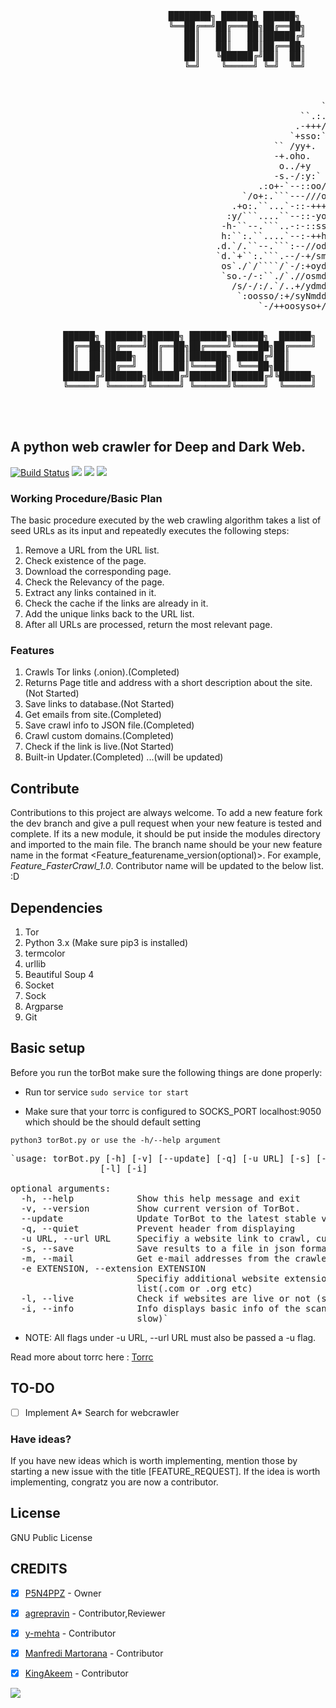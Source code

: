  <pre>
    

                              ████████╗ ██████╗ ██████╗     ██████╗  ██████╗ ████████╗ 
                              ╚══██╔══╝██╔═══██╗██╔══██╗    ██╔══██╗██╔═████╗╚══██╔══╝ 
                                 ██║   ██║   ██║██████╔╝    ██████╔╝██║██╔██║   ██║ 
                                 ██║   ██║   ██║██╔══██╗    ██╔══██╗████╔╝██║   ██║
                                 ██║   ╚██████╔╝██║  ██║    ██████╔╝╚██████╔╝   ██║ 
                                 ╚═╝    ╚═════╝ ╚═╝  ╚═╝    ╚═════╝  ╚═════╝    ╚═╝ 
                                                            
                            
                                                                              
                                                           `.` `     
                                                       ``.:.--.`     
                                                      .-+++/-`       
                                                     `+sso:`         
                                                  `` /yy+.           
                                                  -+.oho.            
                                                   o../+y            
                                                  -s.-/:y:`          
                                               .:o+-`--::oo/-`       
                                            `/o+:.```---///oss+-     
                                          .+o:.``...`-::-+++++sys-   
                                         :y/```....``--::-yooooosh+  
                                        -h-``--.```..-:-::ssssssssd+ 
                                        h:``:.``....`--:-++hsssyyyym.
                                       .d.`/.``--.```:--//odyyyyyyym/
                                       `d.`+``:.```.--/-+/smyyhhhhhm:
                                        os`./`/````/`-/:+oydhhhhhhdh`
                                        `so.-/-:``./`.//osmddddddmd. 
                                          /s/-/:/.`/..+/ydmdddddmo`
                                           `:oosso/:+/syNmddmdy/. 
                                               `-/++oosyso+/.` 
                            
                            
          ██████╗ ███████╗██████╗ ███████╗██████╗  ██████╗    ██╗███╗   ██╗███████╗██╗██████╗ ███████╗
          ██╔══██╗██╔════╝██╔══██╗██╔════╝╚════██╗██╔════╝    ██║████╗  ██║██╔════╝██║██╔══██╗██╔════╝
          ██║  ██║█████╗  ██║  ██║███████╗ █████╔╝██║         ██║██╔██╗ ██║███████╗██║██║  ██║█████╗ 
          ██║  ██║██╔══╝  ██║  ██║╚════██║ ╚═══██╗██║         ██║██║╚██╗██║╚════██║██║██║  ██║██╔══╝ 
          ██████╔╝███████╗██████╔╝███████║██████╔╝╚██████╗    ██║██║ ╚████║███████║██║██████╔╝███████╗
          ╚═════╝ ╚══════╝╚═════╝ ╚══════╝╚═════╝  ╚═════╝    ╚═╝╚═╝  ╚═══╝╚══════╝╚═╝╚═════╝ ╚══════╝
                                                                                            


</pre>

## A python web crawler for Deep and Dark Web.
[![Build Status](https://travis-ci.org/DedSecInside/TorBoT.svg?branch=master)](https://travis-ci.org/DedSecInside/TorBoT)
[![](https://img.shields.io/badge/Donate-Bitcoin-blue.svg?style=flat)](https://blockchain.info/address/14st7SzDbQZuu8fpQ74x477WoRJ7gpHFaj)
[![](https://img.shields.io/badge/Built%20with-❤-orange.svg?style=flat)]()
[![](https://img.shields.io/badge/Made%20with-Python-red.svg?style=flat)]()


### Working Procedure/Basic Plan
The basic procedure executed by the web crawling algorithm takes a list of seed URLs as its input and repeatedly executes
the following steps:

1. Remove a URL from the URL list.
2. Check existence of the page.
3. Download the corresponding page.
4. Check the Relevancy of the page.
5. Extract any links contained in it.
6. Check the cache if the links are already in it.
7. Add the unique links back to the URL list.
8. After all URLs are processed, return the most relevant page.

### Features
1. Crawls Tor links (.onion).(Completed)
2. Returns Page title and address with a short description about the site.(Not Started)
3. Save links to database.(Not Started)
4. Get emails from site.(Completed)
5. Save crawl info to JSON file.(Completed)
6. Crawl custom domains.(Completed)
7. Check if the link is live.(Not Started)
4. Built-in Updater.(Completed)
...(will be updated)

## Contribute
Contributions to this project are always welcome. 
To add a new feature fork the dev branch and give a pull request when your new feature is tested and complete.
If its a new module, it should be put inside the modules directory and imported to the main file.
The branch name should be your new feature name in the format <Feature_featurename_version(optional)>. For example, <i>Feature_FasterCrawl_1.0</i>.
Contributor name will be updated to the below list. :D

## Dependencies 
1. Tor 
2. Python 3.x (Make sure pip3 is installed)
3. termcolor 
4. urllib
5. Beautiful Soup 4
6. Socket
7. Sock
8. Argparse
9. Git


## Basic setup
Before you run the torBot make sure the following things are done properly:

* Run tor service
`sudo service tor start`

* Make sure that your torrc is configured to SOCKS_PORT localhost:9050 which should be the 
  should default setting

`python3 torBot.py or use the -h/--help argument`
<pre>
`usage: torBot.py [-h] [-v] [--update] [-q] [-u URL] [-s] [-m] [-e EXTENSION]
                 [-l] [-i]

optional arguments:
  -h, --help            Show this help message and exit
  -v, --version         Show current version of TorBot.
  --update              Update TorBot to the latest stable version
  -q, --quiet           Prevent header from displaying
  -u URL, --url URL     Specifiy a website link to crawl, currently returns links on that page
  -s, --save            Save results to a file in json format
  -m, --mail            Get e-mail addresses from the crawled sites
  -e EXTENSION, --extension EXTENSION
                        Specifiy additional website extensions to the
                        list(.com or .org etc)
  -l, --live            Check if websites are live or not (slow)
  -i, --info            Info displays basic info of the scanned site (very
                        slow)` </pre>

* NOTE: All flags under -u URL, --url URL must also be passed a -u flag.

Read more about torrc here : [Torrc](https://github.com/DedSecInside/TorBoT/blob/master/Tor.md)

## TO-DO
- [ ] Implement A\* Search for webcrawler

### Have ideas?
If you have new ideas which is worth implementing, mention those by starting a new issue with the title [FEATURE_REQUEST].
If the idea is worth implementing, congratz you are now a contributor.

## License
GNU Public License

## CREDITS

- [X] [P5N4PPZ](https://github.com/PSNAppz) - Owner
- [X] [agrepravin](https://github.com/agrepravin) - Contributor,Reviewer
- [X] [y-mehta](https://github.com/y-mehta) - Contributor
- [X] [Manfredi Martorana](https://github.com/Agostinelli) - Contributor
- [X] [KingAkeem](https://github.com/KingAkeem) - Contributor


![](https://upload.wikimedia.org/wikipedia/commons/thumb/4/42/Opensource.svg/200px-Opensource.svg.png)

